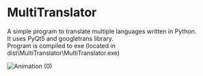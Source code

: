 # MultiTranslator

A simple program to translate multiple languages written in Python.  
It uses PyQt5 and googletrans library.  
Program is compiled to exe (located in dist\MultiTranslator\MultiTranslator.exe)  

![Animation (0)](https://user-images.githubusercontent.com/39278140/173340765-0ef141c3-316d-4fb8-a886-3f927480a3b0.gif)
